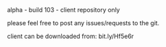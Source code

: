 alpha - build 103 - client repository only

please feel free to post any issues/requests to the git.

client can be downloaded from: bit.ly/Hf5e6r